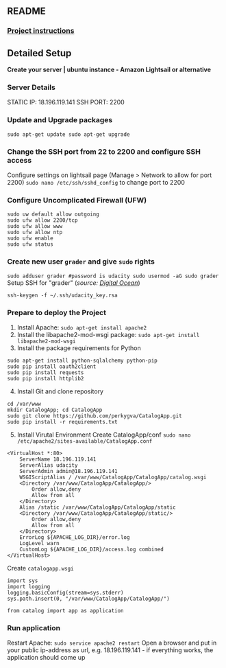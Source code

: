 ## README

### [Project instructions](Project_Details.md)

## Detailed Setup
**Create your server | ubuntu instance - Amazon Lightsail or alternative**

### Server Details
STATIC IP: 18.196.119.141
SSH PORT: 2200

### Update and Upgrade packages
`sudo apt-get update
sudo apt-get upgrade`


### Change the SSH port from 22 to 2200 and configure SSH access
Configure settings on lightsail page (Manage > Network to allow for port 2200)
`sudo nano /etc/ssh/sshd_config` to change port to 2200

### Configure Uncomplicated Firewall (UFW)
```sudo ufw default deny incoming  
sudo uw default allow outgoing
sudo ufw allow 2200/tcp  
sudo ufw allow www  
sudo ufw allow ntp  
sudo ufw enable  
sudo ufw status  
```

### Create new user `grader` and give `sudo` rights
`sudo adduser grader #password is udacity
sudo usermod -aG sudo grader`
Setup SSH for "grader" (*source: [Digital Ocean](https://www.digitalocean.com/community/tutorials/how-to-configure-ssh-key-based-authentication-on-a-linux-server)*)
```cd .ssh
ssh-keygen -f ~/.ssh/udacity_key.rsa
 ```


### Prepare to deploy the Project
1. Install Apache:
`sudo apt-get install apache2`
2. Install the libapache2-mod-wsgi package:
`sudo apt-get install libapache2-mod-wsgi`
3. Install the package requirements for Python
```sudo apt-get install python-psycopg2 python-flask
sudo apt-get install python-sqlalchemy python-pip
sudo pip install oauth2client
sudo pip install requests
sudo pip install httplib2
```
4. Install Git and clone repository
```sudo apt-get install git
cd /var/www
mkdir CatalogApp; cd CatalogApp
sudo git clone https://github.com/perkygva/CatalogApp.git
sudo pip install -r requirements.txt
```
5. Install Virutal Environment
Create CatalogApp/conf `sudo nano /etc/apache2/sites-available/CatalogApp.conf`
```
<VirtualHost *:80>
    ServerName 18.196.119.141
    ServerAlias udacity
    ServerAdmin admin@18.196.119.141
    WSGIScriptAlias / /var/www/CatalogApp/CatalogApp/catalog.wsgi
    <Directory /var/www/CatalogApp/CatalogApp/>
        Order allow,deny
        Allow from all
    </Directory>
    Alias /static /var/www/CatalogApp/CatalogApp/static
    <Directory /var/www/CatalogApp/CatalogApp/static/>
        Order allow,deny
        Allow from all
    </Directory>
    ErrorLog ${APACHE_LOG_DIR}/error.log
    LogLevel warn
    CustomLog ${APACHE_LOG_DIR}/access.log combined
</VirtualHost>
```
Create `catalogapp.wsgi`
```
import sys
import logging
logging.basicConfig(stream=sys.stderr)
sys.path.insert(0, "/var/www/CatalogApp/CatalogApp/")

from catalog import app as application
```

### Run application
Restart Apache:
`sudo service apache2 restart`
Open a browser and put in your public ip-address as url, e.g. 18.196.119.141 - if everything works, the application should come up
